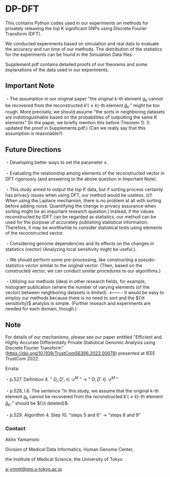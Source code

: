 # DP-DFT

This contains Python codes used in our experiments on methods for privately releasing the top K significant SNPs using Discrete Fourier Transform (DFT).

We conducted experiments based on simulation and real data to evaluate the accuracy and run time of our methods. The distribution of the statistics for the experiments can be found in the Simulation Data files. 

Supplement.pdf contains detailed proofs of our theorems and some explanations of the data used in our experiments.

## Important Note

・The assumption in our original paper "the original $k$-th element $g_k$ cannot be recovered from the reconstructed $k'(\neq k)$-th element $\hat{g}_{k'}$" might be too rough. More precisely, we should assume "the sorts in neighboring datasets are indistinguishable based on the probabilities of outputting the same $K$ elements" (In the paper, we briefly mention this before Theorem 1). (I updated the proof in Supplements.pdf.) (Can we really say that this assumption is reasonable?)

## Future Directions

・Developing better ways to set the parameter $s$.

・Evaluating the relationship among elements of the reconstructed vector in DFT rigorously (and answering to the above question in Important Note).

・This study aimed to output the top $K$ data, but if sorting process certainly has privacy issues when using DFT, our method would be useless. (cf. When using the Laplace mechanism, there is no problem at all with sorting before adding noise. Quantifying the change in privacy assurance when sorting might be an important research question.) Instead, if the values reconstructed by IDFT can be regarded as statistics, our method can be used for the purpose of accurately publishing statistical information. Therefore, it may be worthwhile to consider statistical tests using elements of the reconstructed vector.

・Considering genome dependencies and its effects on the changes in statistics (vector) (Analyzing local sensitivity might be useful.).

・We should perform some pre-processing, like constructing a pseudo-statistics vector similar to the original vector. 
(Then, based on the constructed vector, we can conduct similar procedures to our algorithms.)

・Utilizing our methods (idea) in other research fields, for example, histogram publication (where the number of varying elements (of the vector) between neighboring datasets is limited). <---- It would be easy to employ our methods because there is no need to sort and the ${\it sensitivity}$ analysis is simple. (Further reseach and experiments are needed for each domain, though.)

## Note

For details of our mechanisms, please see our paper entitled "Efficient and Highly Accurate Differentially Private Statistical Genomic Analysis using Discrete Fourier Transform" (https://doi.org/10.1109/TrustCom56396.2022.00078) presented at IEEE TrustCom 2022.

Errata:

・p.527. Definition 4. " $D_i, D'_i \in \mathcal{D}^M$ " → " $D, D' \in \mathcal{D}^M$ "

・p.528, l.6. The sentence "In this study, we assume that the original $k$-th element $g_k$ cannot be recovered from the reconstructed $k'(\neq k)$-th element $\hat{g}_{k'}$." should be ${\it deleted}$. 

・p.529. Algorithm 4. Step 10. "steps 5 and 6" → "steps 8 and 9"

### Contact
Akito Yamamoto

Division of Medical Data Informatics, Human Genome Center,

the Institute of Medical Science, the University of Tokyo

a-ymmt@ims.u-tokyo.ac.jp
